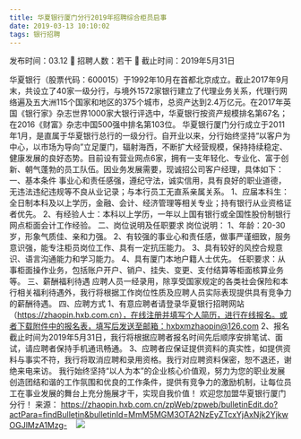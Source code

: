 ```yaml
---
title: 华夏银行厦门分行2019年招聘综合柜员启事
date: 2019-03-13 10:10:02
tags: 银行招聘
---
```

发布时间：03.12   🌟   招聘人数：若干   🌈   截止时间：2019年5月31日
<!-- more -->

华夏银行（股票代码：600015）于1992年10月在首都北京成立。截止2017年9月末，共设立了40家一级分行，与境外1572家银行建立了代理业务关系，代理行网络遍及五大洲115个国家和地区的375个城市，总资产达到2.4万亿元。在2017年英国《银行家》杂志世界1000家大银行评选中，华夏银行按资产规模排名第67名；在2016《财富》杂志中国500强中排名第103位。
华夏银行厦门分行成立于2011年1月，是直属于华夏银行总行的一级分行。自开业以来，分行始终坚持“以客户为中心，以市场为导向”立足厦门，辐射海西，不断扩大经营规模，保持持续稳定、健康发展的良好态势。目前设有营业网点6家，拥有一支年轻化、专业化、富于创新、朝气蓬勃的员工队伍。因业务发展需要，现诚招公司客户经理，具体如下：
一、基本条件
事业心和责任感强，遵纪守法，诚实信用，具有良好的职业道德，无违法违纪违规等不良从业记录；与本行员工无直系亲属关系。
1、应届本科生：全日制本科及以上学历，金融、会计、经济管理等相关专业；持有银行从业资格证者优先。
2、有经验人士：本科以上学历，一年以上国有银行或全国性股份制银行网点柜面会计工作经验。
二、岗位说明及任职要求
岗位说明：
1、年龄：20-30岁，形象气质佳、亲和力强。
2、有较强的事业心和责任感，做事严谨细致，服务意识强，能专注柜员岗位工作、具有一定抗压能力。
3、具有较好的风控合规意识、语言沟通能力和学习能力。
4、具有厦门本地户籍人士优先。
任职要求：从事柜面操作业务，包括账户开户、销户、挂失、变更、支付结算等柜面核算业务等。
三、薪酬福利待遇
应聘人员一经录用，除享受国家规定的各类社会保险和本行相关福利待遇外，我行将根据工作岗位性质及应聘人员实际表现提供具有竞争力的薪酬待遇。
四、应聘方式
1、有意应聘者请登录华夏银行招聘网站（https://zhaopin.hxb.com.cn），在线注册并填写个人简历，进行在线报名。或者下载附件中的报名表，填写后发送至邮箱：hxbxmzhaopin@126.com
2、报名截止时间为2019年5月31日，我行将根据应聘者报名时间先后顺序安排笔试、面试，请应聘者保持手机通讯畅通。
3、应聘者应保证提供资料的真实性，如提供资料与事实不符，我行将取消应聘和录用资格。我行对应聘资料保密，恕不退还，谢绝来电来访。
我行始终坚持“以人为本”的企业核心价值观，努力为您的职业发展创造团结和谐的工作氛围和优良的工作条件，提供有竞争力的激励机制，让每位员工在事业发展的舞台上充分施展才干，实现自我价值！
欢迎您加盟华夏银行厦门分行！
来源：
https://zhaopin.hxb.com.cn/zpWeb/zpweb/bulletinEdit.do?actPara=findBulletin&bulletinId=MmM5MGM3OTA2NzEyZTcxYjAxNjk2YjkwOGJlMzA1Mzg-
 
 ![](https://cdn.weiweiblog.cn/20181015134814.png)